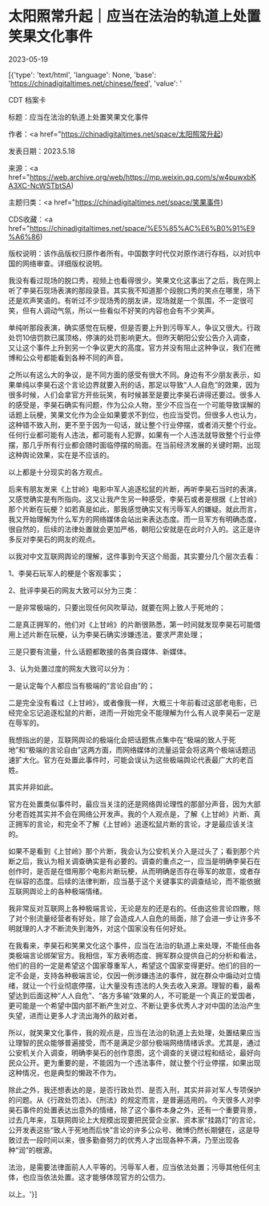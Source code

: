 # 太阳照常升起｜应当在法治的轨道上处置笑果文化事件

2023-05-19

[{'type': 'text/html', 'language': None, 'base': 'https://chinadigitaltimes.net/chinese/feed', 'value': '

CDT 档案卡

标题：应当在法治的轨道上处置笑果文化事件

作者：<a href="https://chinadigitaltimes.net/space/太阳照常升起)

发表日期：2023.5.18

来源：<a href="https://web.archive.org/web/https://mp.weixin.qq.com/s/w4puwxbKA3XC-NcWSTbtSA)

主题归类：<a href="https://chinadigitaltimes.net/space/笑果事件)

CDS收藏：<a href="https://chinadigitaltimes.net/space/%E5%85%AC%E6%B0%91%E9%A6%86)

版权说明：该作品版权归原作者所有。中国数字时代仅对原作进行存档，以对抗中国的网络审查。详细版权说明。





我没有看过现场的脱口秀，视频上也看得很少。笑果文化这事出了之后，我在网上听了李昊石现场表演的那段录音。其实我不知道那个段脱口秀的笑点在哪里，场下还是欢声笑语的。有听过不少现场秀的朋友讲，现场就是一个氛围，不一定很可笑，但有人调动气氛，所以一些看似不好笑的内容也会有不少笑声。

单纯听那段表演，确实感觉在玩梗，但是否要上升到污辱军人，争议又很大。行政处罚10倍罚款已属顶格，停演的处罚影响更大。但昨天朝阳公安公告介入调查，又让这个事件上升到另一个争议更大的高度。官方并没有阻止这种争议，我们在微博和公众号都能看到各种不同的声音。

之所以有这么大的争议，是不同方面的感受有很大不同。身边有不少朋友表示，如果单纯以李昊石这个言论边界就要入刑的话，那足以导致“人人自危”的效果，因为很多时候，人们会拿官方开些玩笑，有时候甚至是要比李昊石讲得还要过。很多人的感受是，李昊石确实有问题，作为公众人物，至少不应当在一个可能导致误解的话题上玩梗，笑果文化作为企业如果要求不到位，也应当受罚。但很多人也认为，这种错不致入刑，更不至于因为一句话，就让整个行业停摆，或者消灭整个行业。任何行业都可能有人违法，都可能有人犯罪，如果有一个人违法就导致整个行业停摆，那几乎所有行业都会随时面临停摆的局面。在当前经济发展的关键时期，出现这种舆论效果，实在是不应该的。

以上都是十分现实的各方观点。

后来有朋友发来《上甘岭》电影中军人追逐松鼠的片断，再听李昊石当时的表演，又感觉确实是有所指向。这又让我产生另一种感受，李昊石或者是根据《上甘岭》那个片断在玩梗？如若真是如此，那我感觉确实又有污辱军人的嫌疑。就此而言，我又开始理解为什么军方的网络媒体会站出来表达态度。而一旦军方有明确态度，很自然的，后续的法律处置就会更加严格，朝阳公安就是在此时介入的。这正是许多反对李昊石的网友的观点。

以我对中文互联网舆论的理解，这件事到今天这个局面，其实要分几个层次去看：

1、李昊石玩军人的梗是个客观事实；

2、批评李昊石的网友大致可以分为三类：

一是非常极端的，只要出现任何风吹草动，就要在网上致人于死地的；

二是真正拥军的，他们对《上甘岭》的片断很熟悉，第一时间就发现李昊石可能借用上述片断在玩梗，认为李昊石确实涉嫌违法，要求严肃处理；

三是只要有流量，什么话题都敢接的各类自媒体、新媒体。

3、认为处置过度的网友大致可以分为：

一是认定每个人都应当有极端的“言论自由”的；

二是完全没有看过《上甘岭》，或者像我一样，大概三十年前看过这部老电影，已经完全忘记追逐松鼠的片断，进而一开始完全不能理解为什么有人说李昊石一定是在辱军的。

我想指出的是，互联网舆论的极端化会把话题焦点集中在“极端的致人于死地”和“极端的言论自由”这两方面，而网络媒体的流量运营会将这两个极端话题迅速扩大化。官方在处置此事件时，可能会误认为这些极端舆论代表最广大的老百姓。

其实并非如此。

官方在处置类似事件时，最应当关注的还是网络舆论理性的那部分声音，因为大部分老百姓其实并不会在网络公开发声。我的个人观点是，了解《上甘岭》片断、真正拥军的言论，和完全不了解《上甘岭》追逐松鼠片断的言论，才是最应该关注的。

如果不是看到《上甘岭》那个片断，我会认为公安机关介入是过头了；看到那个片断之后，我认为相关调查确实是有必要的。调查的重点之一，应当是明确李昊石在创作时，是否是在借用那个电影片断玩梗，从而明确是否存在辱军的故意，或者存在纵容的态度。后续的法律判断，应当基于这个关键事实的调查结论，而不能依据互联网舆论上的各种极端情绪。

我非常反对互联网上各种极端言论，无论是左的还是右的。任由这些言论四散，除了对个别流量经营者有好处，除了会造成人人自危的局面，除了会进一步让许多不明就理的人才不断流失到海外，对这个国家没有任何好处。

在我看来，李昊石和笑果文化这个事件，应当在法治的轨道上来处理，不能任由各类极端言论绑架官方。我相信，军方表明态度、拥军群众提供自己的分析和看法，他们的目的一定是希望这个国家尊重军人，希望这个国家变得更好。他们的目的一定不会是，支持各种极端言论，仅因一例涉嫌违法的事件，就在群众中煽动对立情绪，就让一个行业彻底停摆，让大量没有违法的人失去收入来源。理智的看，最希望达到后面这种“人人自危”、“各方多输”效果的人，不可能是一个真正的爱国者，更可能是一个希望中国内部不断产生对立、不断让更多优秀人才对中国的法治产生失望，进而让更多人才流出海外的敌对者。

所以，就笑果文化事件，我的观点是，应当在法治的轨道上去处理，处置结果应当让理智的民众能够普遍接受，而不是满足少部分极端网络情绪诉求。尤其是，通过公安机关介入调查，明确李昊石的创作意图，这个调查的关键过程和结论，最好向民众公开。更为重要的是，不能因为一个违法事件，就让整个行业停摆，如果出现这种情况，也是典型的懒政不作为。

除此之外，我还想表达的是，是否行政处罚、是否入刑，其实并非对军人专项保护的问题。从《行政处罚法》、《刑法》的规定而言，是普遍适用的。今天很多人对李昊石事件的处置表达出意外的情绪，除了这个事件本身之外，还有一个重要背景，过去几年来，互联网舆论上大规模出现要把民营企业家、资本家“挂路灯”的言论，公开发表这些“致人于死地而后快”言论的许多公众号、微博仍然长期健在，这是导致过去一段时间以来，很多勤奋努力的优秀人才出现各种不满，乃至出现各种“润”的根源。

法治，是需要法律面前人人平等的。污辱军人者，应当依法处置；污辱其他任何主体，也应当依法处置。这才能够体现官方的公信力。

以上。'}]
